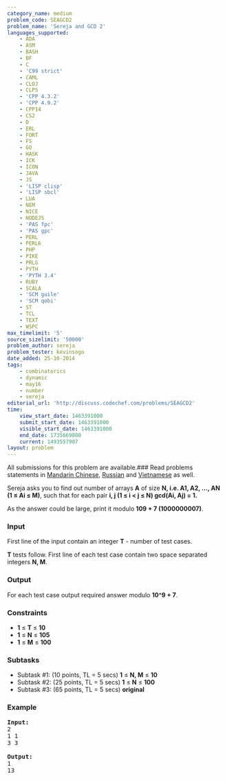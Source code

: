 ```yaml
---
category_name: medium
problem_code: SEAGCD2
problem_name: 'Sereja and GCD 2'
languages_supported:
    - ADA
    - ASM
    - BASH
    - BF
    - C
    - 'C99 strict'
    - CAML
    - CLOJ
    - CLPS
    - 'CPP 4.3.2'
    - 'CPP 4.9.2'
    - CPP14
    - CS2
    - D
    - ERL
    - FORT
    - FS
    - GO
    - HASK
    - ICK
    - ICON
    - JAVA
    - JS
    - 'LISP clisp'
    - 'LISP sbcl'
    - LUA
    - NEM
    - NICE
    - NODEJS
    - 'PAS fpc'
    - 'PAS gpc'
    - PERL
    - PERL6
    - PHP
    - PIKE
    - PRLG
    - PYTH
    - 'PYTH 3.4'
    - RUBY
    - SCALA
    - 'SCM guile'
    - 'SCM qobi'
    - ST
    - TCL
    - TEXT
    - WSPC
max_timelimit: '5'
source_sizelimit: '50000'
problem_author: sereja
problem_tester: kevinsogo
date_added: 25-10-2014
tags:
    - combinatorics
    - dynamic
    - may16
    - number
    - sereja
editorial_url: 'http://discuss.codechef.com/problems/SEAGCD2'
time:
    view_start_date: 1463391000
    submit_start_date: 1463391000
    visible_start_date: 1463391000
    end_date: 1735669800
    current: 1493557907
layout: problem
---
```

All submissions for this problem are available.###  Read problems statements in [Mandarin Chinese](http://www.codechef.com/download/translated/MAY16/mandarin/SEAGCD2.pdf), [Russian](http://www.codechef.com/download/translated/MAY16/russian/SEAGCD2.pdf) and [Vietnamese](http://www.codechef.com/download/translated/MAY16/vietnamese/SEAGCD2.pdf) as well.

Sereja asks you to find out number of arrays **A** of size **N, i.e. A1, A2, ..., AN (1 ≤ Ai ≤ M)**, such that for each pair **i, j (1 ≤ i &lt; j ≤ N) gcd(Ai, Aj) = 1.**

As the answer could be large, print it modulo **109 + 7 (1000000007)**.

### Input

First line of the input contain an integer **T** - number of test cases.

**T** tests follow. First line of each test case contain two space separated integers **N, M**.

### Output

For each test case output required answer modulo **10^9 + 7**.

### Constraints

- **1** ≤ **T** ≤  **10**
- **1** ≤ **N** ≤  **105**
- **1** ≤ **M** ≤  **100**

### Subtasks

- Subtask #1: (10 points, TL = 5 secs) **1** ≤ **N, M** ≤  **10**
- Subtask #2: (25 points, TL = 5 secs) **1** ≤ **N** ≤  **100**
- Subtask #3: (65 points, TL = 5 secs) **original**

### Example

<pre><b>Input:</b>
2
1 1
3 3

<b>Output:</b>
1
13

</pre>
